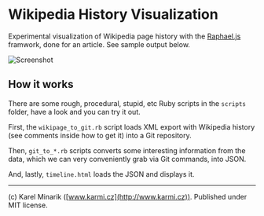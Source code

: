 Wikipedia History Visualization
===============================

Experimental visualization of Wikipedia page history with the [Raphael.js](http://raphaeljs.com/) framwork, done for an article.
See sample output below.

![Screenshot](http://github.com/karmi/wikipedia_history_viz/raw/master/screenshot.png)

How it works
-------------

There are some rough, procedural, stupid, etc Ruby scripts in the `scripts` folder, have a look and you can try it out.

First, the `wikipage_to_git.rb` script loads XML export with Wikipedia history (see comments inside how to get it) into a Git repository.

Then, `git_to_*.rb` scripts converts some interesting information from the data, which we can very conveniently grab via Git commands, into JSON.

And, lastly, `timeline.html` loads the JSON and displays it.

---

(c) Karel Minarik ([www.karmi.cz](http://www.karmi.cz)). Published under MIT license.
